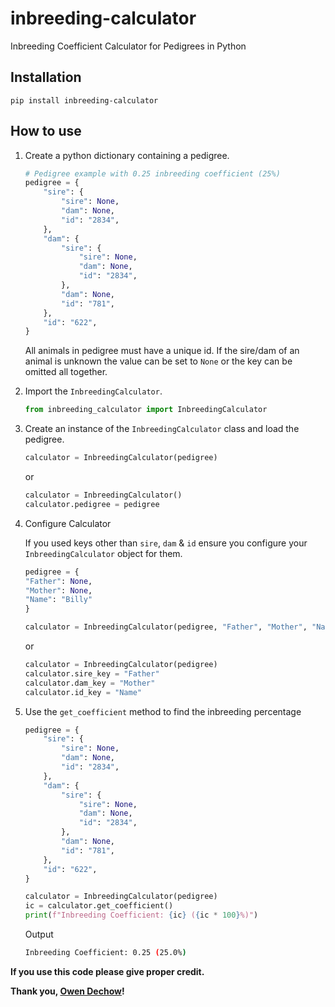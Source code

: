 # inbreeding-calculator
Inbreeding Coefficient Calculator for Pedigrees in Python

## Installation

```
pip install inbreeding-calculator
```

## How to use

1. Create a python dictionary containing a pedigree.
    ```python
    # Pedigree example with 0.25 inbreeding coefficient (25%)
    pedigree = {
        "sire": {
            "sire": None,
            "dam": None,
            "id": "2834",
        },
        "dam": {
            "sire": {
                "sire": None,
                "dam": None,
                "id": "2834",
            },
            "dam": None,
            "id": "781",
        },
        "id": "622",
    }
    ```
    All animals in pedigree must have a unique id. If the sire/dam of an animal is unknown the value can be set to `None` or the key can be omitted all together.

2. Import the `InbreedingCalculator`.
    ```python
    from inbreeding_calculator import InbreedingCalculator
    ```

3. Create an instance of the `InbreedingCalculator` class and load the pedigree.
    ```python
    calculator = InbreedingCalculator(pedigree)
    ```
    or
    ```python
    calculator = InbreedingCalculator()
    calculator.pedigree = pedigree
    ```


4. Configure Calculator
   
    If you used keys other than `sire`, `dam` & `id` ensure you configure your `InbreedingCalculator` object for them.
    ```python
    pedigree = {
    "Father": None,
    "Mother": None,
    "Name": "Billy"
    }
    
    calculator = InbreedingCalculator(pedigree, "Father", "Mother", "Name")
    ```
    or
    ```python
    calculator = InbreedingCalculator(pedigree)
    calculator.sire_key = "Father"
    calculator.dam_key = "Mother"
    calculator.id_key = "Name"
    ```

    
5. Use the `get_coefficient` method to find the inbreeding percentage
    ```python
    pedigree = {
        "sire": {
            "sire": None,
            "dam": None,
            "id": "2834",
        },
        "dam": {
            "sire": {
                "sire": None,
                "dam": None,
                "id": "2834",
            },
            "dam": None,
            "id": "781",
        },
        "id": "622",
    }
    
    calculator = InbreedingCalculator(pedigree)
    ic = calculator.get_coefficient()
    print(f"Inbreeding Coefficient: {ic} ({ic * 100}%)")
    ```
    
    Output
    ```sh
    Inbreeding Coefficient: 0.25 (25.0%)
    ````

**If you use this code please give proper credit.**


**Thank you, [Owen Dechow](https://github.com/Owen-Dechow)!**
